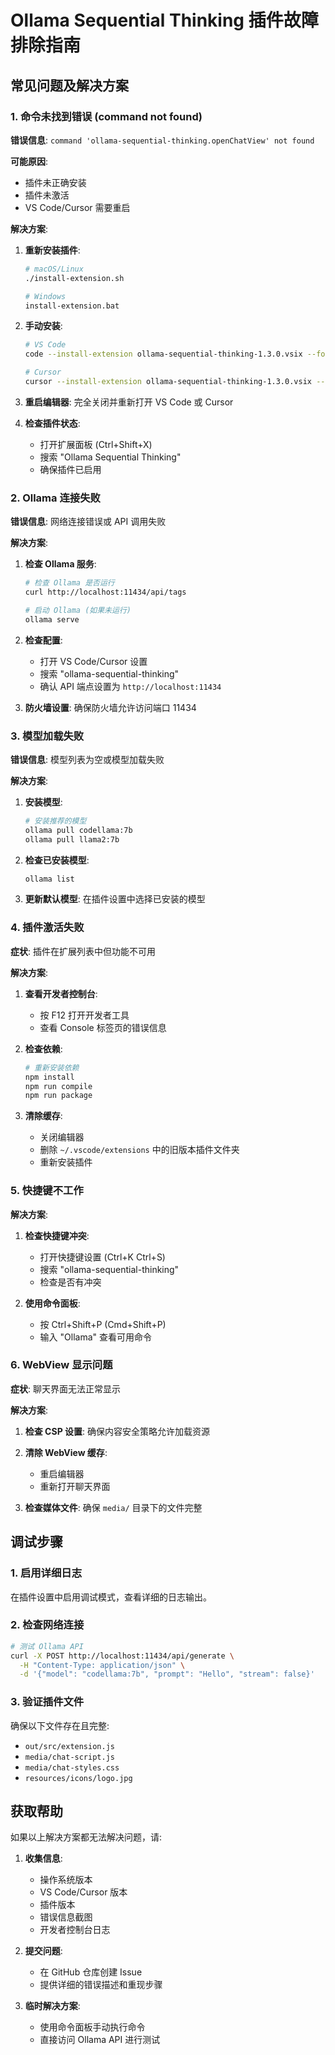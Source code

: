 # Ollama Sequential Thinking 插件故障排除指南

## 常见问题及解决方案

### 1. 命令未找到错误 (command not found)

**错误信息**: `command 'ollama-sequential-thinking.openChatView' not found`

**可能原因**:
- 插件未正确安装
- 插件未激活
- VS Code/Cursor 需要重启

**解决方案**:
1. **重新安装插件**:
   ```bash
   # macOS/Linux
   ./install-extension.sh
   
   # Windows
   install-extension.bat
   ```

2. **手动安装**:
   ```bash
   # VS Code
   code --install-extension ollama-sequential-thinking-1.3.0.vsix --force
   
   # Cursor
   cursor --install-extension ollama-sequential-thinking-1.3.0.vsix --force
   ```

3. **重启编辑器**: 完全关闭并重新打开 VS Code 或 Cursor

4. **检查插件状态**: 
   - 打开扩展面板 (Ctrl+Shift+X)
   - 搜索 "Ollama Sequential Thinking"
   - 确保插件已启用

### 2. Ollama 连接失败

**错误信息**: 网络连接错误或 API 调用失败

**解决方案**:
1. **检查 Ollama 服务**:
   ```bash
   # 检查 Ollama 是否运行
   curl http://localhost:11434/api/tags
   
   # 启动 Ollama (如果未运行)
   ollama serve
   ```

2. **检查配置**:
   - 打开 VS Code/Cursor 设置
   - 搜索 "ollama-sequential-thinking"
   - 确认 API 端点设置为 `http://localhost:11434`

3. **防火墙设置**: 确保防火墙允许访问端口 11434

### 3. 模型加载失败

**错误信息**: 模型列表为空或模型加载失败

**解决方案**:
1. **安装模型**:
   ```bash
   # 安装推荐的模型
   ollama pull codellama:7b
   ollama pull llama2:7b
   ```

2. **检查已安装模型**:
   ```bash
   ollama list
   ```

3. **更新默认模型**: 在插件设置中选择已安装的模型

### 4. 插件激活失败

**症状**: 插件在扩展列表中但功能不可用

**解决方案**:
1. **查看开发者控制台**:
   - 按 F12 打开开发者工具
   - 查看 Console 标签页的错误信息

2. **检查依赖**:
   ```bash
   # 重新安装依赖
   npm install
   npm run compile
   npm run package
   ```

3. **清除缓存**:
   - 关闭编辑器
   - 删除 `~/.vscode/extensions` 中的旧版本插件文件夹
   - 重新安装插件

### 5. 快捷键不工作

**解决方案**:
1. **检查快捷键冲突**:
   - 打开快捷键设置 (Ctrl+K Ctrl+S)
   - 搜索 "ollama-sequential-thinking"
   - 检查是否有冲突

2. **使用命令面板**:
   - 按 Ctrl+Shift+P (Cmd+Shift+P)
   - 输入 "Ollama" 查看可用命令

### 6. WebView 显示问题

**症状**: 聊天界面无法正常显示

**解决方案**:
1. **检查 CSP 设置**: 确保内容安全策略允许加载资源

2. **清除 WebView 缓存**:
   - 重启编辑器
   - 重新打开聊天界面

3. **检查媒体文件**: 确保 `media/` 目录下的文件完整

## 调试步骤

### 1. 启用详细日志
在插件设置中启用调试模式，查看详细的日志输出。

### 2. 检查网络连接
```bash
# 测试 Ollama API
curl -X POST http://localhost:11434/api/generate \
  -H "Content-Type: application/json" \
  -d '{"model": "codellama:7b", "prompt": "Hello", "stream": false}'
```

### 3. 验证插件文件
确保以下文件存在且完整:
- `out/src/extension.js`
- `media/chat-script.js`
- `media/chat-styles.css`
- `resources/icons/logo.jpg`

## 获取帮助

如果以上解决方案都无法解决问题，请:

1. **收集信息**:
   - 操作系统版本
   - VS Code/Cursor 版本
   - 插件版本
   - 错误信息截图
   - 开发者控制台日志

2. **提交问题**:
   - 在 GitHub 仓库创建 Issue
   - 提供详细的错误描述和重现步骤

3. **临时解决方案**:
   - 使用命令面板手动执行命令
   - 直接访问 Ollama API 进行测试
